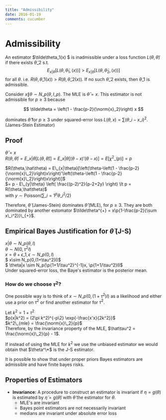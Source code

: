 ```yaml
---
title: "Admissibility"
date: 2016-01-19
comments: cucumber
---
```


# Admissibility

An estimator $\tilde\theta\_1(x) $ is inadmissible under a loss function $L(\theta,\tilde\theta)$ if there exists $\tilde\theta\_2$ s.t. 
$$
  E_{x|\theta}[L(\theta,\tilde\theta_1,(x))] \gt E_{x|\theta}[L(\theta,\tilde\theta_2,(x))]
$$
for all $\theta$. i.e. $R(\theta,\tilde\theta\_1(x)) > R(\theta,\tilde\theta\_2(x))$. If no such $\tilde\theta\_2$ exists, then $\tilde\theta\_1$ is admissible.

Consider $x\|\theta \sim N\_p(\theta,I\_p)$. The MLE is $\hat\theta = x$. This estimator is not admissible for $p \ge 3$ because

$$
  \tilde\theta = \left(1 - \frac{p-2}{\norm{x}_2}\right) x
$$

dominates $\hat\theta$ for $p\ge 3$ under squared-error loss $L(\theta,x) = \sum (\theta\_i-x\_i)^2$. (James-Stein Estimator)

## Proof
$\hat\theta = x$  
$R(\theta, \hat\theta) = E\_{x|\theta}[L(\theta,\hat\theta)] = E\_{x|\theta}[(\theta-x)'(\theta-x)] = E[\chi^2\_{(p)}] = p$

$R(\theta,\hat\theta) = E\_{x|\theta}[\left(\theta-\left(1 - \frac{p-2}{\norm{x}\_2}\right)x\right)'\left(\theta-\left(1 - \frac{p-2}{\norm{x}\_2}\right)x\right)]$  
$= p - E\_{y|\theta} \left( \frac{(p-2)^2}{p-2+2y} \right) \lt p = R(\theta,\hat\theta)$  
with  $y \sim \text{Poisson}(\sum\_{i=1}^p\theta\_i^2/2)$

Therefore, $\tilde\theta$ (James-Stein) dominates $\hat\theta$ (MLE), for $p\ge 3$.
They are both dominated by another estomator $\tilde\theta^{+} = x\p{1-\frac{p-2}{\sum x\_i^2}}\_{+}$.

## Empirical Bayes Justification for $\tilde\theta$ (J-S)
$x|\theta \sim N\_p(\theta,I)$  
$\theta \sim N(0,\tau^2 I)$  
$x =\theta + \epsilon\_1, \epsilon \sim N\_p(0,I)$  
$ x\sim N\_p(0,(1+\tau^2)I)$  
$ \theta|x \sim N\_p(\p{1+1/\tau^2}^{-1}x, \p{1+1/\tau^2}I)$  
Under squared-error loss, the Baye's estimator is the posterior mean.

### How do we choose $\tau^2$?
One possible way is to think of $x \sim N\_p(0,(1+\tau^2)I)$ as a likelihood and either use a prior on $\tau^2$ or find another estimator for $\tau^2$.

Let $k^2 = 1+\tau^2$  
$p(x|k^2) = (2\pi k^2)^{-p\2} \exp{-\frac{x'x}{2k^2}}$  
$k^2\_{mle} = \frac{\norm{x}\_2}{p}$  
Therefore, by the invariance property of the MLE, $\hat\tau^2 = \frac{\norm{x}\_2}{p} - 1$.

If instead of using the MLE for $k^2$ we use the unbiased estimator we would obtain that $\theta^\*$ is the J-S estimator.

It is possible to show that under proper priors Bayes estimators are admissible and have finite bayes risks.

## Properties of Estimators
- **Invariance:** A procedure to construct an estimator is invariant if $\eta = g(\theta)$ is estimated by $\tilde\eta = g(\tilde\theta)$ with $\tilde\theta$ the estimator for $\theta$.
    - MLE's are invariant
    - Bayes point estimators are not necessarily invariant
    - medians are invariant under absolute error loss
